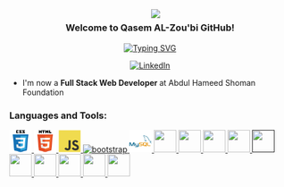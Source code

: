 <img width="250" align="right"  src="https://cdna.artstation.com/p/assets/images/images/035/693/656/original/gwyneth-balucio-hello-world.gif?1615642877"/>
<h3 align="center">
  Welcome to Qasem AL-Zou'bi GitHub!
</h3>

<p align="center">
  <a align="center" href="https://git.io/typing-svg">
    <img align="center" src="https://readme-typing-svg.demolab.com?font=Fira+Code&weight=500&pause=1000&color=F79BC1&width=435&lines=Full+Stack+Web+Developer" alt="Typing SVG" />
  </a>
</p> 
<p align="center">
  <a href="https://www.linkedin.com/in/qasem-zo3bi/">
    <img alt="LinkedIn" src="https://img.shields.io/badge/linkedin-%230077B5.svg?style=for-the-badge&logo=linkedin&logoColor=white" />
  </a>
 
</p>


- I'm now a <strong>Full Stack Web Developer </strong> at Abdul Hameed Shoman Foundation
<!-- I am looking for a position as a full-stack web developer where my software development knowledge, research skills, and dedication will be utilized. Comes with a strong desire to learn and work simultaneously, and an eagerness to hone exceptional communication and teamwork skills. -->



### Languages and Tools:

<p align="left"> 
  <a href="https://www.w3schools.com/css/" target="_blank" rel="noreferrer"> 
    <img src="https://raw.githubusercontent.com/devicons/devicon/master/icons/css3/css3-original-wordmark.svg" alt="css3" width="40" height="40"/> 
  </a>  
  <a href="https://www.w3.org/html/" target="_blank" rel="noreferrer"> 
    <img src="https://raw.githubusercontent.com/devicons/devicon/master/icons/html5/html5-original-wordmark.svg" alt="html5" width="40" height="40"/> 
  </a> 
  <a href="https://developer.mozilla.org/en-US/docs/Web/JavaScript" target="_blank" rel="noreferrer"> 
    <img src="https://raw.githubusercontent.com/devicons/devicon/master/icons/javascript/javascript-original.svg" alt="javascript" width="40" height="40"/> 
  </a> 
  <a href="https://getbootstrap.com" target="_blank" rel="noreferrer"> 
    <img src="https://cdn.jsdelivr.net/gh/devicons/devicon/icons/bootstrap/bootstrap-original-wordmark.svg" alt="bootstrap" width="40" height="40"/> 
  </a> 
  <a href="https://www.mysql.com/" target="_blank" rel="noreferrer"> 
    <img src="https://raw.githubusercontent.com/devicons/devicon/master/icons/mysql/mysql-original-wordmark.svg" alt="mysql" width="40" height="40"/> 
  </a> 
  <a href="https://www.w3schools.com/php/" target="_blank" rel="noreferrer"> 
    <img src="https://cdn.jsdelivr.net/gh/devicons/devicon/icons/php/php-original.svg" width="40" height="40"/> 
  </a> 
  <a href="https://laravel.com/" target="_blank" rel="noreferrer"> 
    <img src="https://cdn.jsdelivr.net/gh/devicons/devicon@latest/icons/laravel/laravel-original.svg" width="40" height="40"/> 
  </a> 
  <a href="https://legacy.reactjs.org/docs/getting-started.html" target="_blank" rel="noreferrer"> 
    <img src="https://cdn.jsdelivr.net/gh/devicons/devicon/icons/react/react-original-wordmark.svg" width="40" height="40"/> 
  </a> 
  <a href="https://wordpressfoundation.org/" target="_blank" rel="noreferrer"> 
    <img src="https://cdn.jsdelivr.net/gh/devicons/devicon/icons/wordpress/wordpress-original.svg" width="40" height="40"/> 
  </a> 
  <a href="" target="_blank" rel="noreferrer"> 
    <img src="https://cdn.jsdelivr.net/gh/devicons/devicon/icons/git/git-plain-wordmark.svg" width="40" height="40"/> 
  </a> 
  <a href="https://learn.microsoft.com/en-us/sql/sql-server/?view=sql-server-ver16" target="_blank" rel="noreferrer"> 
    <img src="https://cdn.jsdelivr.net/gh/devicons/devicon@latest/icons/azuresqldatabase/azuresqldatabase-original.svg" width="40" height="40"/> 
  </a> 
  <a href="https://learn.microsoft.com/en-us/aspnet/core/?view=aspnetcore-8.0" target="_blank" rel="noreferrer"> 
    <img src="https://cdn.jsdelivr.net/gh/devicons/devicon@latest/icons/dotnetcore/dotnetcore-original.svg" width="40" height="40"/> 
  </a> 
  <a href="https://redux.js.org/introduction/getting-started" target="_blank" rel="noreferrer"> 
    <img src="https://cdn.jsdelivr.net/gh/devicons/devicon@latest/icons/redux/redux-original.svg" width="40" height="40"/> 
  </a> 
  <a href="https://github.com/qasemzoubii" target="_blank" rel="noreferrer"> 
    <img src="https://cdn.jsdelivr.net/gh/devicons/devicon@latest/icons/github/github-original-wordmark.svg" width="40" height="40"/> 
  </a> 
  <a href="https://swagger.io/" target="_blank" rel="noreferrer"> 
    <img src="https://cdn.jsdelivr.net/gh/devicons/devicon@latest/icons/swagger/swagger-original.svg" width="40" height="40"/> 
  </a> 
</p>
